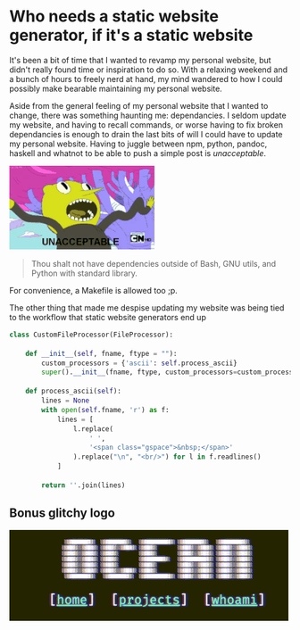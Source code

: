 # Who needs a static website generator, if it's a static website

It's been a bit of time that I wanted to revamp my personal website, but didn't really found time or inspiration to do so.
With a relaxing weekend and a bunch of hours to freely nerd at hand, my mind wandered to how I could possibly make bearable maintaining my personal website.

Aside from the general feeling of my personal website that I wanted to change, there was something haunting me: dependancies.
I seldom update my website, and having to recall commands, or worse having to fix broken dependancies is enough to drain the last bits of will I could have to update my personal website.
Having to juggle between npm, python, pandoc, haskell and whatnot to be able to push a simple post is *unacceptable*.

![Unacceptable](unacceptable-adventure-time.gif)

> Thou shalt not have dependencies outside of Bash, GNU utils, and Python with standard library.

For convenience, a Makefile is allowed too ;p.

The other thing that made me despise updating my website was being tied to the workflow that static website generators end up



``` python
class CustomFileProcessor(FileProcessor):

    def __init__(self, fname, ftype = ""):
        custom_processors = {'ascii': self.process_ascii}
        super().__init__(fname, ftype, custom_processors=custom_processors)

    def process_ascii(self):
        lines = None
        with open(self.fname, 'r') as f:
            lines = [
                l.replace(
                    ' ',
                    '<span class="gspace">&nbsp;</span>'
                ).replace("\n", "<br/>") for l in f.readlines()
            ]

        return ''.join(lines)
```

## Bonus glitchy logo

![Glitchy Logo](logo_glitch.gif)